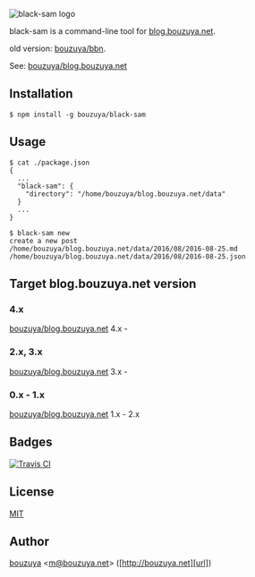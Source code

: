 ![black-sam logo](https://cloud.githubusercontent.com/assets/1221346/17794723/f3d4aaf2-65ec-11e6-81ee-15cf9dee604e.png)

black-sam is a command-line tool for [blog.bouzuya.net](http://blog.bouzuya.net).

old version: [bouzuya/bbn][].

[bouzuya/bbn]: https://github.com/bouzuya/bbn

See: [bouzuya/blog.bouzuya.net][]

## Installation

    $ npm install -g bouzuya/black-sam

## Usage

    $ cat ./package.json
    {
      ...
      "black-sam": {
        "directory": "/home/bouzuya/blog.bouzuya.net/data"
      }
      ...
    }

    $ black-sam new
    create a new post
    /home/bouzuya/blog.bouzuya.net/data/2016/08/2016-08-25.md
    /home/bouzuya/blog.bouzuya.net/data/2016/08/2016-08-25.json

## Target blog.bouzuya.net version

### 4.x

[bouzuya/blog.bouzuya.net][] 4.x -

### 2.x, 3.x

[bouzuya/blog.bouzuya.net][] 3.x -

### 0.x - 1.x

[bouzuya/blog.bouzuya.net][] 1.x - 2.x

## Badges

[![Travis CI][travisci-badge-url]][travisci-url]

[travisci-badge-url]: https://travis-ci.org/bouzuya/black-sam.svg
[travisci-url]: https://travis-ci.org/bouzuya/black-sam

## License

[MIT](LICENSE)

## Author

[bouzuya][user] &lt;[m@bouzuya.net][email]&gt; ([http://bouzuya.net][url])

[user]: https://github.com/bouzuya
[email]: mailto:m@bouzuya.net
[url]: http://bouzuya.net

[bouzuya/blog.bouzuya.net]: https://github.com/bouzuya/blog.bouzuya.net
